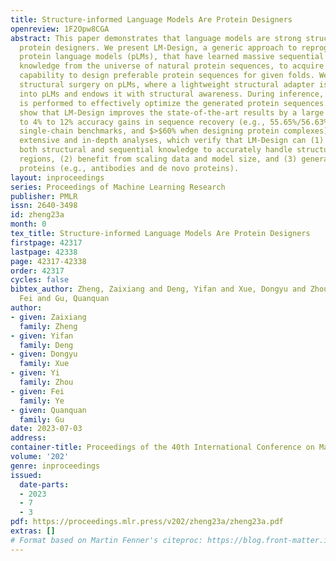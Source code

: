 ```yaml
---
title: Structure-informed Language Models Are Protein Designers
openreview: 1F2Opw8CGA
abstract: This paper demonstrates that language models are strong structure-based
  protein designers. We present LM-Design, a generic approach to reprogramming sequence-based
  protein language models (pLMs), that have learned massive sequential evolutionary
  knowledge from the universe of natural protein sequences, to acquire an immediate
  capability to design preferable protein sequences for given folds. We conduct a
  structural surgery on pLMs, where a lightweight structural adapter is implanted
  into pLMs and endows it with structural awareness. During inference, iterative refinement
  is performed to effectively optimize the generated protein sequences. Experiments
  show that LM-Design improves the state-of-the-art results by a large margin, leading
  to 4% to 12% accuracy gains in sequence recovery (e.g., 55.65%/56.63% on CATH 4.2/4.3
  single-chain benchmarks, and $>$60% when designing protein complexes). We provide
  extensive and in-depth analyses, which verify that LM-Design can (1) indeed leverage
  both structural and sequential knowledge to accurately handle structurally non-deterministic
  regions, (2) benefit from scaling data and model size, and (3) generalize to other
  proteins (e.g., antibodies and de novo proteins).
layout: inproceedings
series: Proceedings of Machine Learning Research
publisher: PMLR
issn: 2640-3498
id: zheng23a
month: 0
tex_title: Structure-informed Language Models Are Protein Designers
firstpage: 42317
lastpage: 42338
page: 42317-42338
order: 42317
cycles: false
bibtex_author: Zheng, Zaixiang and Deng, Yifan and Xue, Dongyu and Zhou, Yi and Ye,
  Fei and Gu, Quanquan
author:
- given: Zaixiang
  family: Zheng
- given: Yifan
  family: Deng
- given: Dongyu
  family: Xue
- given: Yi
  family: Zhou
- given: Fei
  family: Ye
- given: Quanquan
  family: Gu
date: 2023-07-03
address: 
container-title: Proceedings of the 40th International Conference on Machine Learning
volume: '202'
genre: inproceedings
issued:
  date-parts:
  - 2023
  - 7
  - 3
pdf: https://proceedings.mlr.press/v202/zheng23a/zheng23a.pdf
extras: []
# Format based on Martin Fenner's citeproc: https://blog.front-matter.io/posts/citeproc-yaml-for-bibliographies/
---
```

